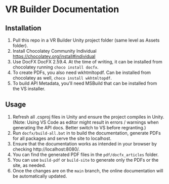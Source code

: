 # VR Builder Documentation

## Installation

1. Pull this repo in a VR Builder Unity project folder (same level as Assets folder).
2. Install Chocolatey Community Individual https://chocolatey.org/install#individual
3. Use DocFX DocFX 2.59.4. At the time of writing, it can be installed from chocolatey running `choco install docfx`.
4. To create PDFs, you also need wkhtmltopdf. Can be installed from chocolatey as well, `choco install wkhtmltopdf`.
5. To build API Metadata, you'll need MSBuild that can be installed from the VS installer.

## Usage

1. Refresh all .csproj files in Unity and ensure the project compiles in Unity. (Note: Using VS Code as editor might result in errors / warnings when generating the API docs. Better switch to VS before regranting.)
2. Run `docfx/build-all.bat` in to build the documentation, generate PDFs for all packages and serve the site to localhost.
3. Ensure that the documentation works as intended in your browser by checking http://localhost:8080/.
4. You can find the generated PDF files in the `pdf/docfx_articles` folder.
5. You can use `build-pdf` or `build-site` to generate only the PDFs or the site, as needed.
6. Once the changes are on the `main` branch, the online documentation will be automatically updated.